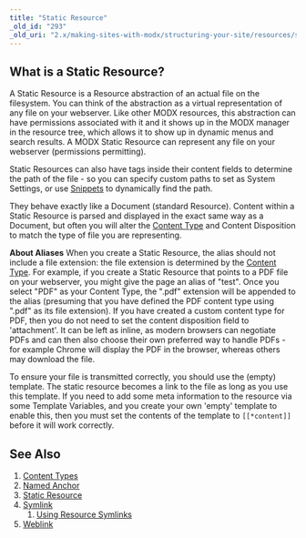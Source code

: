 ```yaml
---
title: "Static Resource"
_old_id: "293"
_old_uri: "2.x/making-sites-with-modx/structuring-your-site/resources/static-resource"
---
```


## What is a Static Resource?

 A Static Resource is a Resource abstraction of an actual file on the filesystem. You can think of the abstraction as a virtual representation of any file on your webserver. Like other MODX resources, this abstraction can have permissions associated with it and it shows up in the MODX manager in the resource tree, which allows it to show up in dynamic menus and search results. A MODX Static Resource can represent any file on your webserver (permissions permitting).

 Static Resources can also have tags inside their content fields to determine the path of the file - so you can specify custom paths to set as System Settings, or use [Snippets](extending-modx/snippets "Snippets") to dynamically find the path.

 They behave exactly like a Document (standard Resource). Content within a Static Resource is parsed and displayed in the exact same way as a Document, but often you will alter the [Content Type](building-sites/resources/content-types "Content Types") and Content Disposition to match the type of file you are representing.

 **About Aliases**
 When you create a Static Resource, the alias should not include a file extension: the file extension is determined by the [Content Type](building-sites/resources/content-types "Content Types"). For example, if you create a Static Resource that points to a PDF file on your webserver, you might give the page an alias of "test". Once you select "PDF" as your Content Type, the ".pdf" extension will be appended to the alias (presuming that you have defined the PDF content type using ".pdf" as its file extension).  If you have created a custom content type for PDF, then you do not need to set the content disposition field to 'attachment'. It can be left as inline, as modern browsers can negotiate PDFs and can then also choose their own preferred way to handle PDFs - for example Chrome will display the PDF in the browser, whereas others may download the file.

To ensure your file is transmitted correctly, you should use the (empty) template. The static resource becomes a link to the file as long as you use this template. If you need to add some meta information to the resource via some Template Variables, and you create your own 'empty' template to enable this, then you must set the contents of the template to `[[*content]]` before it will work correctly.

## See Also

1. [Content Types](building-sites/resources/content-types)
2. [Named Anchor](building-sites/integrating-templates/named-anchor)
3. [Static Resource](building-sites/resources/static-resource)
4. [Symlink](building-sites/resources/symlink)
   1. [Using Resource Symlinks](building-sites/resources/symlink/using-resource-symlinks)
5. [Weblink](building-sites/resources/weblink)
